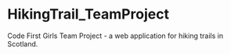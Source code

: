 # HikingTrail_TeamProject
Code First Girls Team Project - a web application for hiking trails in Scotland.

